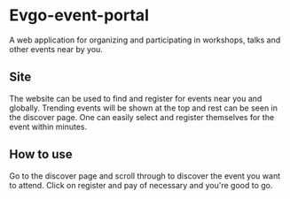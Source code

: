 # Evgo-event-portal
A web application for organizing and participating in workshops, talks and other events near by you.
## Site
The website can be used to find and register for events near you and globally. Trending events will be shown at the top and rest can be seen in the discover page. One can easily select and register themselves for the event within minutes.
## How to use
Go to the discover page and scroll through to discover the event you want to attend. Click on register and pay of necessary and you're good to go.
